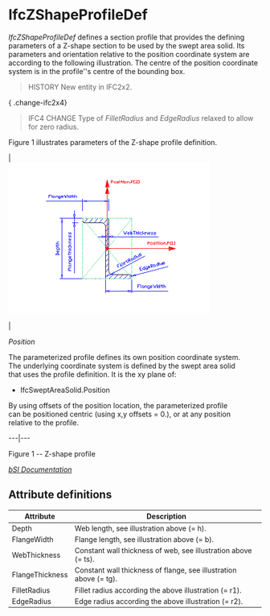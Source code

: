 IfcZShapeProfileDef
===================
_IfcZShapeProfileDef_ defines a section profile that provides the defining
parameters of a Z-shape section to be used by the swept area solid. Its
parameters and orientation relative to the position coordinate system are
according to the following illustration. The centre of the position coordinate
system is in the profile''s centre of the bounding box.  
  
> HISTORY  New entity in IFC2x2.  
  
{ .change-ifc2x4}  
> IFC4 CHANGE  Type of _FilletRadius_ and _EdgeRadius_ relaxed to allow for
> zero radius.  
  
Figure 1 illustrates parameters of the Z-shape profile definition.  
  
  
  
  
  
|  
![Z-shape profile](../figures/ifczshapeprofiledef.gif)  
  
  
|  
  

_Position_  
  
The parameterized profile defines its own position coordinate system.  
The underlying coordinate system is defined by the swept area solid  
that uses the profile definition. It is the xy plane of:

  

  

  * IfcSweptAreaSolid.Position
  

  

By using offsets of the position location, the parameterized profile  
can be positioned centric (using x,y offsets = 0.), or at any position  
relative to the profile.

  
  
  
  
---|---  
  
  
  
  
  

Figure 1 -- Z-shape profile  
  
  
  
[ _bSI
Documentation_](https://standards.buildingsmart.org/IFC/DEV/IFC4_2/FINAL/HTML/schema/ifcprofileresource/lexical/ifczshapeprofiledef.htm)


Attribute definitions
---------------------
| Attribute       | Description                                                       |
|-----------------|-------------------------------------------------------------------|
| Depth           | Web length, see illustration above (= h).                         |
| FlangeWidth     | Flange length, see illustration above (= b).                      |
| WebThickness    | Constant wall thickness of web, see illustration above (= ts).    |
| FlangeThickness | Constant wall thickness of flange, see illustration above (= tg). |
| FilletRadius    | Fillet radius according the above illustration (= r1).            |
| EdgeRadius      | Edge radius according the above illustration (= r2).              |


